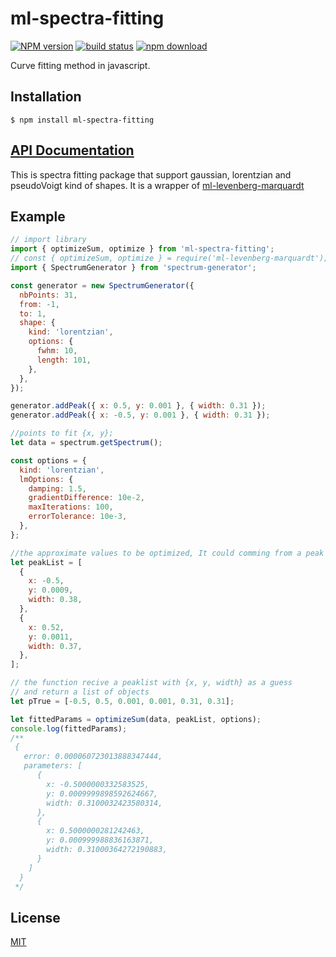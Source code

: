 # ml-spectra-fitting

[![NPM version][npm-image]][npm-url] [![build status][travis-image]][travis-url] [![npm download][download-image]][download-url]

Curve fitting method in javascript.

## Installation

`$ npm install ml-spectra-fitting`

## [API Documentation](https://mljs.github.io/spectra-fitting/)

This is spectra fitting package that support gaussian, lorentzian and pseudoVoigt kind of shapes. It is a wrapper of [ml-levenberg-marquardt](https://github.com/mljs/levenberg-marquardt)

## Example

```js
// import library
import { optimizeSum, optimize } from 'ml-spectra-fitting';
// const { optimizeSum, optimize } = require('ml-levenberg-marquardt');
import { SpectrumGenerator } from 'spectrum-generator';

const generator = new SpectrumGenerator({
  nbPoints: 31,
  from: -1,
  to: 1,
  shape: {
    kind: 'lorentzian',
    options: {
      fwhm: 10,
      length: 101,
    },
  },
});

generator.addPeak({ x: 0.5, y: 0.001 }, { width: 0.31 });
generator.addPeak({ x: -0.5, y: 0.001 }, { width: 0.31 });

//points to fit {x, y};
let data = spectrum.getSpectrum();

const options = {
  kind: 'lorentzian',
  lmOptions: {
    damping: 1.5,
    gradientDifference: 10e-2,
    maxIterations: 100,
    errorTolerance: 10e-3,
  },
};

//the approximate values to be optimized, It could comming from a peak picking with ml-gsd
let peakList = [
  {
    x: -0.5,
    y: 0.0009,
    width: 0.38,
  },
  {
    x: 0.52,
    y: 0.0011,
    width: 0.37,
  },
];

// the function recive a peaklist with {x, y, width} as a guess
// and return a list of objects
let pTrue = [-0.5, 0.5, 0.001, 0.001, 0.31, 0.31];

let fittedParams = optimizeSum(data, peakList, options);
console.log(fittedParams);
/**
 {
   error: 0.000060723013888347444,
   parameters: [
      {
        x: -0.5000000332583525, 
        y: 0.0009999898592624667, 
        width: 0.3100032423580314,
      },
      {
        x: 0.5000000281242463, 
        y: 0.000999988836163871, 
        width: 0.31000364272190883,
      }
    ]
  }
 */
```

## License

[MIT](./LICENSE)

[npm-image]: https://img.shields.io/npm/v/ml-spectra-fitting.svg?style=flat-square
[npm-url]: https://npmjs.org/package/ml-spectra-fitting
[travis-image]: https://img.shields.io/travis/mljs/spectra-fitting/master.svg?style=flat-square
[travis-url]: https://travis-ci.org/mljs/spectra-fitting
[download-image]: https://img.shields.io/npm/dm/ml-spectra-fitting.svg?style=flat-square
[download-url]: https://npmjs.org/package/ml-spectra-fitting
